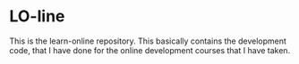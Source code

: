 # LO-line
This is the learn-online repository. This basically contains the development code, that I have done for the online development courses that I have taken.
